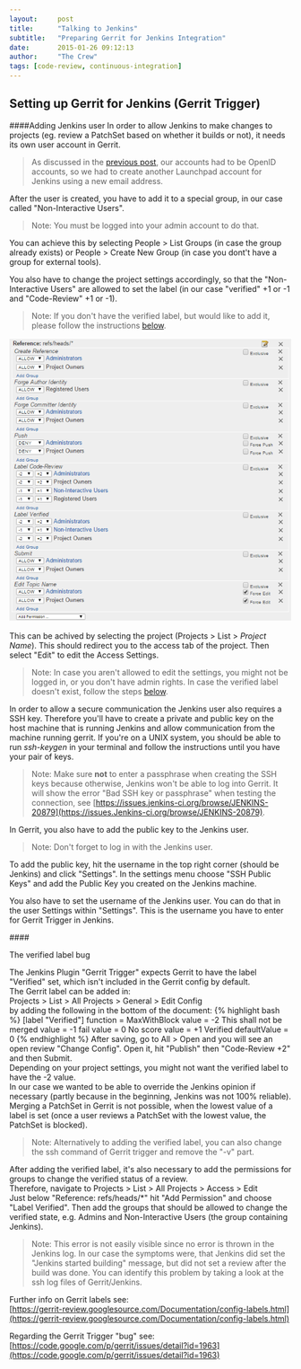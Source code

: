 ```yaml
---
layout:     post
title:      "Talking to Jenkins"
subtitle:   "Preparing Gerrit for Jenkins Integration"
date:       2015-01-26 09:12:13
author:     "The Crew"
tags: [code-review, continuous-integration]
---
```


## Setting up Gerrit for Jenkins (Gerrit Trigger)
####Adding Jenkins user
In order to allow Jenkins to make changes to projects (eg. review a PatchSet based on whether it builds or not), it needs its own user account in Gerrit.
> As discussed in the [previous post](http://ciforios.github.io/2015/01/27/Gerrit/), our accounts had to be OpenID accounts, so we had to create another Launchpad account for Jenkins using a new email address.

After the user is created, you have to add it to a special group, in our case called "Non-Interactive Users".
> Note: You must be logged into your admin account to do that.

You can achieve this by selecting People > List Groups (in case the group already exists) or People > Create New Group (in case you dont't have a group for external tools).

You also have to change the project settings accordingly, so that the "Non-Interactive Users" are allowed to set the label (in our case "verified" +1 or -1 and "Code-Review" +1 or -1).

> Note: If you don't have the verified label, but would like to add it, please follow the instructions [below](#verifiedLabel).

![Access Settings in Gerrit](/img/gerrit/project_access_settings_gerrit.PNG)

This can be achived by selecting the project (Projects > List > *Project Name*). This should redirect you to the access tab of the project. Then select "Edit" to edit the Access Settings.
> Note: In case you aren't allowed to edit the settings, you might not be logged in, or you don't have admin rights.
> In case the verified label doesn't exist, follow the steps [below](#verifiedLabel).

In order to allow a secure communication the Jenkins user also requires a SSH key. Therefore you'll have to create a private and public key on the host machine that is running Jenkins and allow communication from the machine running gerrit. If you're on a UNIX system, you should be able to run *ssh-keygen* in your terminal and follow the instructions until you have your pair of keys.
> Note: Make sure **not** to enter a passphrase when creating the SSH keys because otherwise, Jenkins won't be able to log into Gerrit. It will show the error "Bad SSH key or passphrase" when testing the connection, see [https://issues.jenkins-ci.org/browse/JENKINS-20879](https://issues.Jenkins-ci.org/browse/JENKINS-20879).

In Gerrit, you also have to add the public key to the Jenkins user.
> Note: Don't forget to log in with the Jenkins user.

To add the public key, hit the username in the top right corner (should be Jenkins) and click "Settings". In the settings menu choose "SSH Public Keys" and add the Public Key you created on the Jenkins machine.

You also have to set the username of the Jenkins user. You can do that in the user Settings within "Settings". This is the username you have to enter for Gerrit Trigger in Jenkins.

####<div id="verifiedLabel"/>The verified label bug

The Jenkins Plugin "Gerrit Trigger" expects Gerrit to have the label "Verified" set, which isn't included in the Gerrit config by default.<br>
The Gerrit label can be added in:<br>
Projects > List > All Projects > General > Edit Config<br>
by adding the following in the bottom of the document:
{% highlight bash %}
[label "Verified"]
	function = MaxWithBlock
	value = -2 This shall not be merged
	value = -1 fail
	value =  0 No score
	value = +1 Verified
	defaultValue = 0
{% endhighlight %}
After saving, go to All > Open and you will see an open review "Change Config". Open it, hit "Publish" then "Code-Review +2" and then Submit.<br>
Depending on your project settings, you might not want the verified label to have the -2 value. <br>
In our case we wanted to be able to override the Jenkins opinion if necessary (partly because in the beginning, Jenkins was not 100% reliable). Merging a PatchSet in Gerrit is not possible, when the lowest value of a label is set (once a user reviews a PatchSet with the lowest value, the PatchSet is blocked).

> Note: Alternatively to adding the verified label, you can also change the ssh command of Gerrit trigger and remove the "-v" part.

After adding the verified label, it's also necessary to add the permissions for groups to change the verified status of a review.<br>
Therefore, navigate to Projects > List > All Projects > Access > Edit<br>
Just below "Reference: refs/heads/*" hit "Add Permission" and choose "Label Verified". Then add the groups that should be allowed to change the verified state, e.g. Admins and Non-Interactive Users (the group containing Jenkins).

> Note: This error is not easily visible since no error is thrown in the Jenkins log. In our case the symptoms were, that Jenkins did set the "Jenkins started building" message, but did not set a review after the build was done. You can identify this problem by taking a look at the ssh log files of Gerrit/Jenkins.

Further info on Gerrit labels see: <br>
[https://gerrit-review.googlesource.com/Documentation/config-labels.html](https://gerrit-review.googlesource.com/Documentation/config-labels.html)

Regarding the Gerrit Trigger "bug" see: <br>
[https://code.google.com/p/gerrit/issues/detail?id=1963](https://code.google.com/p/gerrit/issues/detail?id=1963)